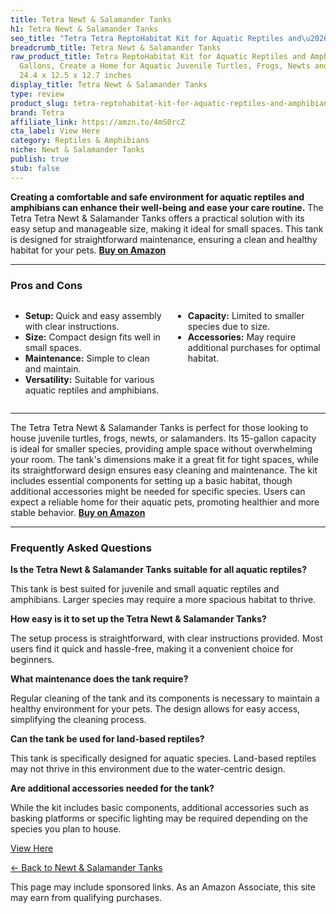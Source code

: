 ```yaml
---
title: Tetra Newt & Salamander Tanks
h1: Tetra Newt & Salamander Tanks
seo_title: "Tetra Tetra ReptoHabitat Kit for Aquatic Reptiles and\u2026"
breadcrumb_title: Tetra Newt & Salamander Tanks
raw_product_title: Tetra ReptoHabitat Kit for Aquatic Reptiles and Amphibians, 15
  Gallons, Create a Home for Aquatic Juvenile Turtles, Frogs, Newts and Salamanders,
  24.4 x 12.5 x 12.7 inches
display_title: Tetra Newt & Salamander Tanks
type: review
product_slug: tetra-reptohabitat-kit-for-aquatic-reptiles-and-amphibians-15-gallons-c-bc697308
brand: Tetra
affiliate_link: https://amzn.to/4mS0rcZ
cta_label: View Here
category: Reptiles & Amphibians
niche: Newt & Salamander Tanks
publish: true
stub: false
---
```


<div id="intro" class="full-width">
  <p><strong>Creating a comfortable and safe environment for aquatic reptiles and amphibians can enhance their well-being and ease your care routine.</strong> The Tetra Tetra Newt & Salamander Tanks offers a practical solution with its easy setup and manageable size, making it ideal for small spaces. This tank is designed for straightforward maintenance, ensuring a clean and healthy habitat for your pets. <a href="https://amzn.to/4mS0rcZ" rel="nofollow sponsored noopener" target="_blank"><strong>Buy on Amazon</strong></a></p>
</div>

<hr />
<h3 id="pros-cons">Pros and Cons</h3>
<div class="pc-grid" style="display:grid;grid-template-columns:1fr 1fr;gap:16px;">
  <ul>
    <li><strong>Setup:</strong> Quick and easy assembly with clear instructions.</li>
    <li><strong>Size:</strong> Compact design fits well in small spaces.</li>
    <li><strong>Maintenance:</strong> Simple to clean and maintain.</li>
    <li><strong>Versatility:</strong> Suitable for various aquatic reptiles and amphibians.</li>
  </ul>
  <ul>
    <li><strong>Capacity:</strong> Limited to smaller species due to size.</li>
    <li><strong>Accessories:</strong> May require additional purchases for optimal habitat.</li>
  </ul>
</div>
<hr />

<div class="full-width">
  <p>The Tetra Tetra Newt & Salamander Tanks is perfect for those looking to house juvenile turtles, frogs, newts, or salamanders. Its 15-gallon capacity is ideal for smaller species, providing ample space without overwhelming your room. The tank's dimensions make it a great fit for tight spaces, while its straightforward design ensures easy cleaning and maintenance. The kit includes essential components for setting up a basic habitat, though additional accessories might be needed for specific species. Users can expect a reliable home for their aquatic pets, promoting healthier and more stable behavior. <a href="https://amzn.to/4mS0rcZ" rel="nofollow sponsored noopener" target="_blank"><strong>Buy on Amazon</strong></a></p>
</div>

<hr />
<h3 id="faqs">Frequently Asked Questions</h3>

<p><strong>Is the Tetra Newt & Salamander Tanks suitable for all aquatic reptiles?</strong></p>
<p>This tank is best suited for juvenile and small aquatic reptiles and amphibians. Larger species may require a more spacious habitat to thrive.</p>

<p><strong>How easy is it to set up the Tetra Newt & Salamander Tanks?</strong></p>
<p>The setup process is straightforward, with clear instructions provided. Most users find it quick and hassle-free, making it a convenient choice for beginners.</p>

<p><strong>What maintenance does the tank require?</strong></p>
<p>Regular cleaning of the tank and its components is necessary to maintain a healthy environment for your pets. The design allows for easy access, simplifying the cleaning process.</p>

<p><strong>Can the tank be used for land-based reptiles?</strong></p>
<p>This tank is specifically designed for aquatic species. Land-based reptiles may not thrive in this environment due to the water-centric design.</p>

<p><strong>Are additional accessories needed for the tank?</strong></p>
<p>While the kit includes basic components, additional accessories such as basking platforms or specific lighting may be required depending on the species you plan to house.</p>
<p><a class="btn" href="https://amzn.to/4mS0rcZ" target="_blank" rel="nofollow sponsored noopener">View Here</a></p>
<p><a href="/roundups/reptiles-amphibians/newt-salamander-tanks/">← Back to Newt & Salamander Tanks</a></p>
<aside class="disclosure">This page may include sponsored links. As an Amazon Associate, this site may earn from qualifying purchases.</aside>
